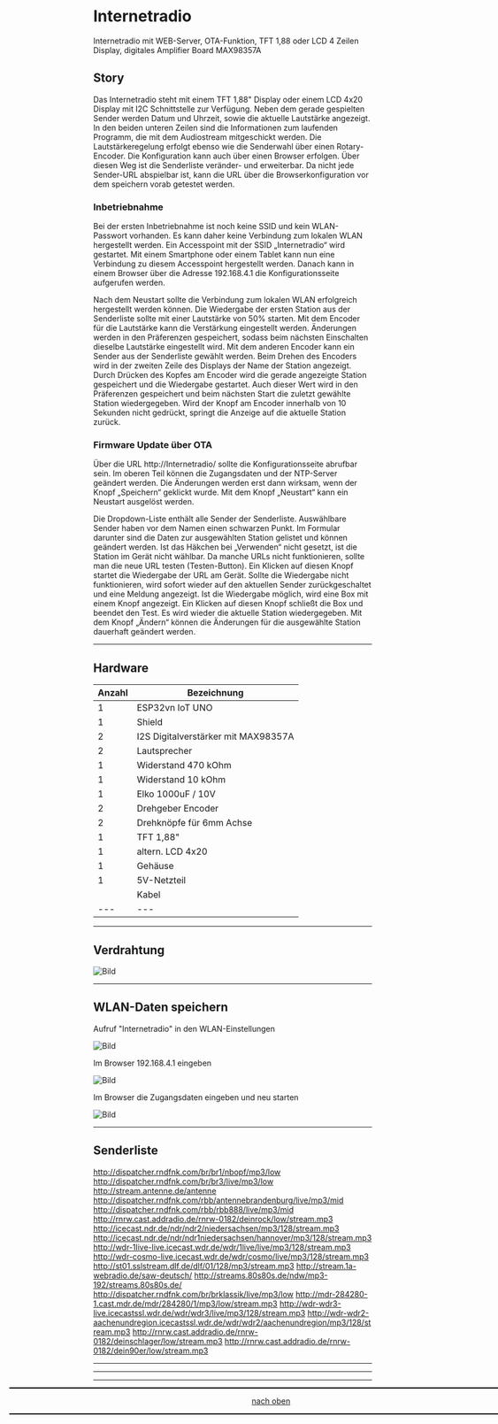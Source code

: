 <a name="oben"></a>
# Internetradio
Internetradio mit WEB-Server, OTA-Funktion, TFT 1,88 oder LCD 4 Zeilen Display, digitales Amplifier Board MAX98357A

## Story
Das Internetradio steht mit einem  TFT 1,88" Display oder einem LCD 4x20 Display mit I2C Schnittstelle zur Verfügung.
Neben dem gerade gespielten Sender werden Datum und Uhrzeit, sowie die aktuelle Lautstärke angezeigt. 
In den beiden unteren Zeilen sind die Informationen zum laufenden Programm, die mit dem Audiostream mitgeschickt werden. 
Die Lautstärkeregelung erfolgt ebenso wie die Senderwahl über einen Rotary-Encoder. Die Konfiguration kann
auch über einen Browser erfolgen. Über diesen Weg ist die Senderliste veränder- und erweiterbar. 
Da nicht jede Sender-URL abspielbar ist, kann die URL über die Browserkonfiguration vor dem speichern vorab getestet werden. 

### Inbetriebnahme

Bei der ersten Inbetriebnahme ist noch keine SSID und kein WLAN-Passwort vorhanden. Es kann daher keine Verbindung zum lokalen WLAN hergestellt werden. 
Ein Accesspoint mit der SSID „Internetradio“ wird gestartet. Mit einem Smartphone oder einem Tablet kann nun eine Verbindung zu diesem 
Accesspoint hergestellt werden. Danach kann in einem Browser über die Adresse 192.168.4.1 die Konfigurationsseite aufgerufen werden.

Nach dem Neustart sollte die Verbindung zum lokalen WLAN erfolgreich hergestellt werden können. 
Die Wiedergabe der ersten Station aus der Senderliste sollte mit einer Lautstärke von 50% starten. 
Mit dem Encoder für die Lautstärke kann die Verstärkung eingestellt werden. Änderungen werden in den Präferenzen gespeichert, 
sodass beim nächsten Einschalten dieselbe Lautstärke eingestellt wird. Mit dem anderen Encoder kann ein Sender aus der Senderliste gewählt werden. 
Beim Drehen des Encoders wird in der zweiten Zeile des Displays der Name der Station angezeigt. 
Durch Drücken des Kopfes am Encoder wird die gerade angezeigte Station gespeichert und die Wiedergabe gestartet. 
Auch dieser Wert wird in den Präferenzen gespeichert und beim nächsten Start die zuletzt gewählte Station wiedergegeben. 
Wird der Knopf am Encoder innerhalb von 10 Sekunden nicht gedrückt, springt die Anzeige auf die aktuelle Station zurück.


### Firmware Update über OTA

Über die URL http://Internetradio/ sollte die Konfigurationsseite abrufbar sein. Im oberen Teil können die Zugangsdaten und der NTP-Server geändert werden. 
Die Änderungen werden erst dann wirksam, wenn der Knopf „Speichern“ geklickt wurde.
Mit dem Knopf „Neustart“ kann ein Neustart ausgelöst werden.

Die Dropdown-Liste enthält alle Sender der Senderliste. Auswählbare Sender haben vor dem Namen einen schwarzen Punkt. 
Im Formular darunter sind die Daten zur ausgewählten Station gelistet und können geändert werden. 
Ist das Häkchen bei „Verwenden“ nicht gesetzt, ist die Station im Gerät nicht wählbar.
Da manche URLs nicht funktionieren, sollte man die neue URL testen (Testen-Button). 
Ein Klicken auf diesen Knopf startet die Wiedergabe der URL am Gerät. 
Sollte die Wiedergabe nicht funktionieren, wird sofort wieder auf den aktuellen Sender zurückgeschaltet und eine Meldung angezeigt. 
Ist die Wiedergabe möglich, wird eine Box mit einem Knopf angezeigt. Ein Klicken auf diesen Knopf schließt die Box und beendet den Test. 
Es wird wieder die aktuelle Station wiedergegeben.  Mit dem Knopf „Ändern“ können die Änderungen für die ausgewählte Station dauerhaft geändert werden.

---

## Hardware

| Anzahl | Bezeichnung | 
| -------- | -------- | 
| 1  | ESP32vn IoT UNO |
| 1  |  Shield  |
|  2 |  I2S Digitalverstärker mit MAX98357A  |
| 2  |  Lautsprecher  |
| 1  |  Widerstand 470 kOhm  |
| 1  |  Widerstand 10 kOhm  |
| 1  |  Elko 1000uF / 10V  |
| 2  | Drehgeber Encoder  |
| 2  | Drehknöpfe für 6mm Achse   |
|  1 | TFT 1,88"   |
|  1 | altern. LCD 4x20   |
| 1  | Gehäuse   |
|  1 |  5V-Netzteil  |
|   | Kabel   |
|  --- |  ---  |


---

## Verdrahtung

![Bild](pic/Schaltplan2.png)

---

## WLAN-Daten speichern

Aufruf "Internetradio" in den WLAN-Einstellungen

![Bild](pic/Accesspoint0.png)

Im Browser 192.168.4.1 eingeben

![Bild](pic/Accesspoint1.png)

Im Browser die Zugangsdaten eingeben und neu starten

![Bild](pic/Accesspoint3.png)


---
 

## Senderliste

http://dispatcher.rndfnk.com/br/br1/nbopf/mp3/low
http://dispatcher.rndfnk.com/br/br3/live/mp3/low
http://stream.antenne.de/antenne
http://dispatcher.rndfnk.com/rbb/antennebrandenburg/live/mp3/mid
http://dispatcher.rndfnk.com/rbb/rbb888/live/mp3/mid
http://rnrw.cast.addradio.de/rnrw-0182/deinrock/low/stream.mp3
http://icecast.ndr.de/ndr/ndr2/niedersachsen/mp3/128/stream.mp3
http://icecast.ndr.de/ndr/ndr1niedersachsen/hannover/mp3/128/stream.mp3
http://wdr-1live-live.icecast.wdr.de/wdr/1live/live/mp3/128/stream.mp3
http://wdr-cosmo-live.icecast.wdr.de/wdr/cosmo/live/mp3/128/stream.mp3
http://st01.sslstream.dlf.de/dlf/01/128/mp3/stream.mp3
http://stream.1a-webradio.de/saw-deutsch/
http://streams.80s80s.de/ndw/mp3-192/streams.80s80s.de/
http://dispatcher.rndfnk.com/br/brklassik/live/mp3/low
http://mdr-284280-1.cast.mdr.de/mdr/284280/1/mp3/low/stream.mp3
http://wdr-wdr3-live.icecastssl.wdr.de/wdr/wdr3/live/mp3/128/stream.mp3
http://wdr-wdr2-aachenundregion.icecastssl.wdr.de/wdr/wdr2/aachenundregion/mp3/128/stream.mp3
http://rnrw.cast.addradio.de/rnrw-0182/deinschlager/low/stream.mp3
http://rnrw.cast.addradio.de/rnrw-0182/dein90er/low/stream.mp3


---
---

<div style="position:absolute; left:2cm; ">   
<ol class="breadcrumb" style="border-top: 2px solid black;border-bottom:2px solid black; height: 45px; width: 900px;"> <p align="center"><a href="#oben">nach oben</a></p></ol>
</div> 

---
